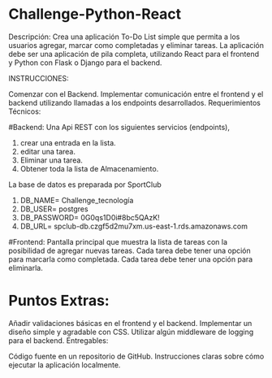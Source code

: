 # Challenge-Python-React

Descripción: Crea una aplicación To-Do List simple que permita a los usuarios agregar, marcar como completadas y eliminar tareas. La aplicación debe ser una aplicación de pila completa, utilizando React para el frontend y Python con Flask o Django para el backend.

INSTRUCCIONES:

Comenzar con el Backend.
Implementar comunicación entre el frontend y el backend utilizando llamadas a los endpoints desarrollados.
Requerimientos Técnicos:

#Backend: Una Api REST con los siguientes servicios (endpoints), 
1. crear una entrada en la lista.
2. editar una tarea.
3. Eliminar una tarea.
4.  Obtener toda la lista de Almacenamiento.
   
La base de datos es preparada por SportClub

1. DB_NAME= Challenge_tecnología
2. DB_USER= postgres
3. DB_PASSWORD= 0G0qs1D0i#8bc5QAzK!
4. DB_URL= spclub-db.czgf5d2mu7xm.us-east-1.rds.amazonaws.com


#Frontend:
Pantalla principal que muestra la lista de tareas con la posibilidad de agregar nuevas tareas.
Cada tarea debe tener una opción para marcarla como completada.
Cada tarea debe tener una opción para eliminarla.

# Puntos Extras:
Añadir validaciones básicas en el frontend y el backend.
Implementar un diseño simple y agradable con CSS.
Utilizar algún middleware de logging para el backend.
Entregables:

Código fuente en un repositorio de GitHub.
Instrucciones claras sobre cómo ejecutar la aplicación localmente.
